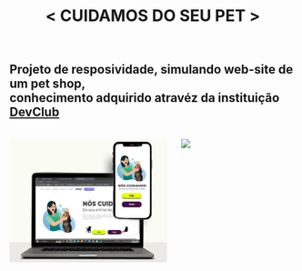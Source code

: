 <h1 align="center">< CUIDAMOS DO SEU PET ></h1>
<br>
<h2>Projeto de resposividade, simulando web-site de um pet shop,<br>conhecimento adquirido atravéz da instituição <a href="https://rodolfomori.com.br/devclub">DevClub</a></h2>
<br>
<img width="55%" align="left" src="https://github.com/MrSalis/Proj.-Pet-shop/blob/main/mocap-site-pet.jpg?raw=true"/>
<img width="40%" align="right" src="https://i0.wp.com/openacademy.github.io/HTML5-open-academy/session07-css3/images/css3_logo.png"/>
